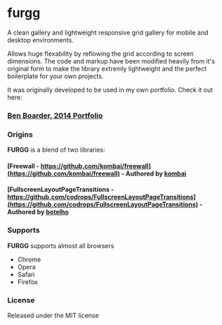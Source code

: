 furgg
=====

A clean gallery and lightweight responsive grid gallery for mobile and desktop environments.

Allows huge flexability by reflowing the grid according to screen dimensions.
The code and markup have been modified heavily from it's original form to make the library extremly lightweight and the perfect boilerplate for your own projects.

It was originally developed to be used in my own portfolio. Check it out here:
### [Ben Boarder, 2014 Portfolio](http://www.halffullstudio.com/folio)

### Origins
__FURGG__ is a blend of two libraries:

#### [Freewall - https://github.com/kombai/freewall](https://github.com/kombai/freewall) - Authored by [kombai](https://github.com/kombai)

#### [FullscreenLayoutPageTransitions - https://github.com/codrops/FullscreenLayoutPageTransitions](https://github.com/codrops/FullscreenLayoutPageTransitions) - Authored by [botelho](https://github.com/botelho)


### Supports
__FURGG__ supports almost all browsers
* Chrome
* Opera
* Safari
* Firefox

### License
Released under the MIT license
